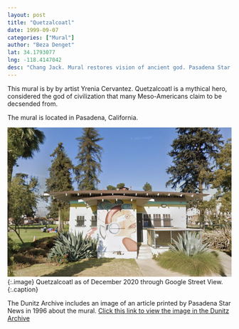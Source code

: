 ```yaml
---
layout: post
title: "Quetzalcoatl"
date: 1999-09-07
categories: ["Mural"]
author: "Beza Denget"
lat: 34.1793077
lng: -118.4147042
desc: "Chang Jack. Mural restores vision of ancient god. Pasadena Star News 7 Sep. 1996."
---
```

This mural is by by artist Yrenia Cervantez. Quetzalcoatl is a mythical hero, considered the god of civilization that many Meso-Americans claim to be decsended from.

The mural is located in Pasadena, California.

![Current Image](images/Quetzalcoatl.png)
   {:.image}
Quetzalcoatl as of December 2020 through Google Street View.
   {:.caption}  

The Dunitz Archive includes an image of an article printed by Pasadena Star News in 1996 about the mural.
[Click this link to view the image in the Dunitz Archive](https://visualizela.github.io/dunitzarchive/dunitzproject/obj58/)

